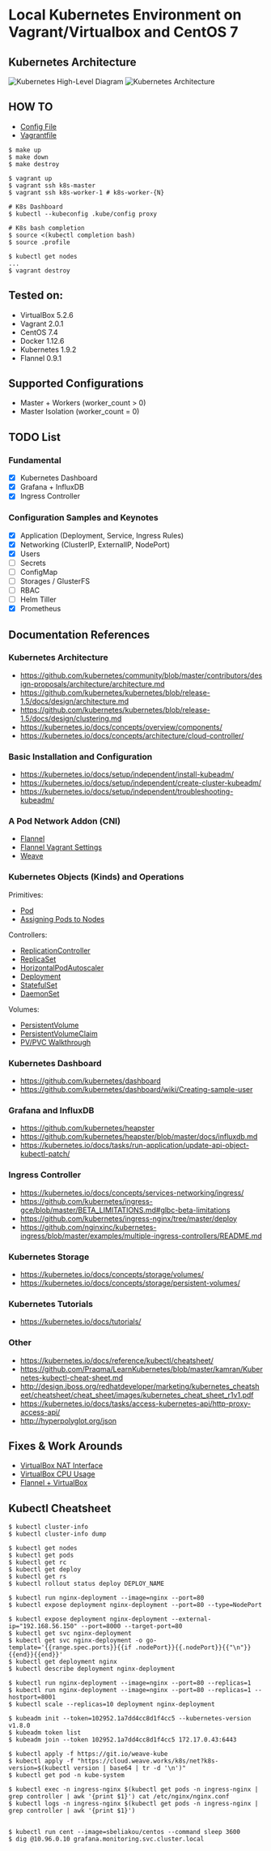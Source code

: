 # Local Kubernetes Environment on Vagrant/Virtualbox and CentOS 7

## Kubernetes Architecture
![Kubernetes High-Level Diagram](images/basic-architecture.png)
![Kubernetes Architecture](images/architecture.png)

## HOW TO
- [Config File](config.rb)
- [Vagrantfile](Vagrantfile)

```
$ make up
$ make down
$ make destroy

$ vagrant up
$ vagrant ssh k8s-master
$ vagrant ssh k8s-worker-1 # k8s-worker-{N}

# K8s Dashboard
$ kubectl --kubeconfig .kube/config proxy

# K8s bash completion
$ source <(kubectl completion bash)
$ source .profile
 
$ kubectl get nodes
...
$ vagrant destroy
```

## Tested on:
- VirtualBox 5.2.6
- Vagrant 2.0.1
- CentOS 7.4
- Docker 1.12.6
- Kubernetes 1.9.2
- Flannel 0.9.1

## Supported Configurations
- Master + Workers (worker_count > 0)
- Master Isolation (worker_count = 0)

## TODO List

### Fundamental
- [x] Kubernetes Dashboard
- [x] Grafana + InfluxDB
- [x] Ingress Controller

### Configuration Samples and Keynotes
- [x] Application (Deployment, Service, Ingress Rules)
- [x] Networking (ClusterIP, ExternalIP, NodePort)
- [x] Users
- [ ] Secrets
- [ ] ConfigMap
- [ ] Storages / GlusterFS
- [ ] RBAC
- [ ] Helm Tiller
- [x] Prometheus

## Documentation References

### Kubernetes Architecture
- https://github.com/kubernetes/community/blob/master/contributors/design-proposals/architecture/architecture.md
- https://github.com/kubernetes/kubernetes/blob/release-1.5/docs/design/architecture.md
- https://github.com/kubernetes/kubernetes/blob/release-1.5/docs/design/clustering.md
- https://kubernetes.io/docs/concepts/overview/components/
- https://kubernetes.io/docs/concepts/architecture/cloud-controller/

### Basic Installation and Configuration
- https://kubernetes.io/docs/setup/independent/install-kubeadm/
- https://kubernetes.io/docs/setup/independent/create-cluster-kubeadm/
- https://kubernetes.io/docs/setup/independent/troubleshooting-kubeadm/

### A Pod Network Addon (CNI)
- [Flannel](https://github.com/coreos/flannel)
- [Flannel Vagrant Settings](https://github.com/coreos/flannel/blob/master/Documentation/troubleshooting.md#vagrant)
- [Weave](https://www.weave.works/docs/net/latest/kubernetes/kube-addon/)

### Kubernetes Objects (Kinds) and Operations
Primitives:

- [Pod](https://kubernetes.io/docs/concepts/workloads/pods/pod-overview/)
- [Assigning Pods to Nodes](https://kubernetes.io/docs/concepts/configuration/assign-pod-node/)

Controllers:

- [ReplicationController](https://kubernetes.io/docs/concepts/workloads/controllers/replicationcontroller/)
- [ReplicaSet](https://kubernetes.io/docs/concepts/workloads/controllers/replicaset/)
- [HorizontalPodAutoscaler](https://kubernetes.io/docs/tasks/run-application/horizontal-pod-autoscale/)
- [Deployment](https://kubernetes.io/docs/concepts/workloads/controllers/deployment/)
- [StatefulSet](https://kubernetes.io/docs/concepts/workloads/controllers/statefulset/)
- [DaemonSet](https://kubernetes.io/docs/concepts/workloads/controllers/daemonset/)

Volumes:

- [PersistentVolume](https://kubernetes.io/docs/concepts/storage/persistent-volumes/)
- [PersistentVolumeClaim](https://kubernetes.io/docs/concepts/storage/persistent-volumes/#persistentvolumeclaims)
- [PV/PVC Walkthrough](https://kubernetes.io/docs/tasks/configure-pod-container/configure-persistent-volume-storage/)

### Kubernetes Dashboard
- https://github.com/kubernetes/dashboard
- https://github.com/kubernetes/dashboard/wiki/Creating-sample-user

### Grafana and InfluxDB
- https://github.com/kubernetes/heapster
- https://github.com/kubernetes/heapster/blob/master/docs/influxdb.md
- https://kubernetes.io/docs/tasks/run-application/update-api-object-kubectl-patch/

### Ingress Controller
- https://kubernetes.io/docs/concepts/services-networking/ingress/
- https://github.com/kubernetes/ingress-gce/blob/master/BETA_LIMITATIONS.md#glbc-beta-limitations
- https://github.com/kubernetes/ingress-nginx/tree/master/deploy
- https://github.com/nginxinc/kubernetes-ingress/blob/master/examples/multiple-ingress-controllers/README.md

### Kubernetes Storage
- https://kubernetes.io/docs/concepts/storage/volumes/
- https://kubernetes.io/docs/concepts/storage/persistent-volumes/

### Kubernetes Tutorials
- https://kubernetes.io/docs/tutorials/

### Other
- https://kubernetes.io/docs/reference/kubectl/cheatsheet/
- https://github.com/Praqma/LearnKubernetes/blob/master/kamran/Kubernetes-kubectl-cheat-sheet.md
- http://design.jboss.org/redhatdeveloper/marketing/kubernetes_cheatsheet/cheatsheet/cheat_sheet/images/kubernetes_cheat_sheet_r1v1.pdf
- https://kubernetes.io/docs/tasks/access-kubernetes-api/http-proxy-access-api/
- http://hyperpolyglot.org/json

## Fixes & Work Arounds
- [VirtualBox NAT Interface](Vagrantfile#L21)
- [VirtualBox CPU Usage](Vagrantfile#L22)
- [Flannel + VirtualBox](configs/kube-flannel.yaml#L111)

## Kubectl Cheatsheet
```
$ kubectl cluster-info
$ kubectl cluster-info dump

$ kubectl get nodes
$ kubectl get pods
$ kubectl get rc
$ kubectl get deploy
$ kubectl get rs
$ kubectl rollout status deploy DEPLOY_NAME

$ kubectl run nginx-deployment --image=nginx --port=80
$ kubectl expose deployment nginx-deployment --port=80 --type=NodePort 

$ kubectl expose deployment nginx-deployment --external-ip="192.168.56.150" --port=8000 --target-port=80
$ kubectl get svc nginx-deployment 
$ kubectl get svc nginx-deployment -o go-template='{{range.spec.ports}}{{if .nodePort}}{{.nodePort}}{{"\n"}}{{end}}{{end}}'
$ kubectl get deployment nginx
$ kubectl describe deployment nginx-deployment

$ kubectl run nginx-deployment --image=nginx --port=80 --replicas=1
$ kubectl run nginx-deployment --image=nginx --port=80 --replicas=1 --hostport=8001
$ kubectl scale --replicas=10 deployment nginx-deployment

$ kubeadm init --token=102952.1a7dd4cc8d1f4cc5 --kubernetes-version v1.8.0
$ kubeadm token list
$ kubeadm join --token 102952.1a7dd4cc8d1f4cc5 172.17.0.43:6443

$ kubectl apply -f https://git.io/weave-kube
$ kubectl apply -f "https://cloud.weave.works/k8s/net?k8s-version=$(kubectl version | base64 | tr -d '\n')"
$ kubectl get pod -n kube-system

$ kubectl exec -n ingress-nginx $(kubectl get pods -n ingress-nginx | grep controller | awk '{print $1}') cat /etc/nginx/nginx.conf
$ kubectl logs -n ingress-nginx $(kubectl get pods -n ingress-nginx | grep controller | awk '{print $1}')


$ kubectl run cent --image=sbeliakou/centos --command sleep 3600
$ dig @10.96.0.10 grafana.monitoring.svc.cluster.local

```
